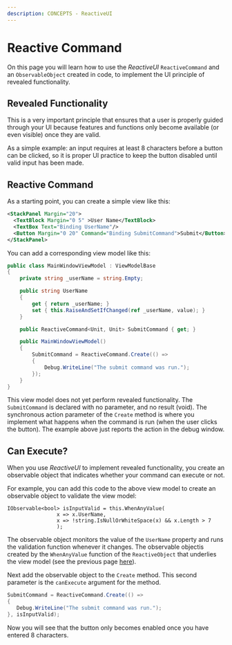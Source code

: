```yaml
---
description: CONCEPTS - ReactiveUI
---
```


# Reactive Command

On this page you will learn how to use the _ReactiveUI_ `ReactiveCommand` and an `ObservableObject` created in code, to implement the UI principle of revealed functionality.&#x20;

## Revealed Functionality

This is a very important principle that ensures that a user is properly guided through your UI because features and functions only become available (or even visible) once they are valid. &#x20;

As a simple example: an input requires at least 8 characters before a button can be clicked, so it is proper UI practice to keep the button disabled until valid input has been made.

## Reactive Command&#x20;

As a starting point, you can create a simple view like this:

```xml
<StackPanel Margin="20">
  <TextBlock Margin="0 5" >User Name</TextBlock>
  <TextBox Text="Binding UserName"/>
  <Button Margin="0 20" Command="Binding SubmitCommand">Submit</Button>
</StackPanel>
```

<!--<figure><img src="/img/gitbook-import/assets/image (2) (1) (1) (1).png" alt=""><figcaption></figcaption></figure>-->

You can add a corresponding view model like this:

```csharp
public class MainWindowViewModel : ViewModelBase
{
    private string _userName = string.Empty;

    public string UserName
    {
        get { return _userName; }
        set { this.RaiseAndSetIfChanged(ref _userName, value); }
    }

    public ReactiveCommand<Unit, Unit> SubmitCommand { get; }

    public MainWindowViewModel()
    {
        SubmitCommand = ReactiveCommand.Create(() => 
        {
            Debug.WriteLine("The submit command was run.");
        }); 
    }
}
```

This view model does not yet perform revealed functionality. The `SubmitCommand` is declared with no parameter, and no result (void). The synchronous action parameter of the `Create` method is where you implement what happens when the command is run (when the user clicks the button). The example above just reports the action in the debug window.

<!--<figure><img src="/img/gitbook-import/assets/image (6) (1) (1).png" alt=""><figcaption></figcaption></figure>-->

## Can Execute?

When you use _ReactiveUI_ to implement revealed functionality, you create an observable object that indicates whether your command can execute or not.&#x20;

For example, you can add this code to the above view model to create an observable object to validate the view model:

```
IObservable<bool> isInputValid = this.WhenAnyValue(
                x => x.UserName,
                x => !string.IsNullOrWhiteSpace(x) && x.Length > 7
                );
```

The observable object monitors the value of the `UserName` property and runs the validation function whenever it changes. The observable objectis created by the `WhenAnyValue` function of the `ReactiveObject` that underlies the view model (see the previous page [here](reactive-view-model.md)).

Next add the observable object to the `Create` method. This second parameter is the `canExecute` argument for the method.

```csharp
SubmitCommand = ReactiveCommand.Create(() => 
{
   Debug.WriteLine("The submit command was run.");
}, isInputValid); 
```

Now you will see that the button only becomes enabled once you have entered 8 characters.

<!--<figure><img src="/img/gitbook-import/assets/image (6) (1) (2).png" alt=""><figcaption></figcaption></figure>-->

&#x20;  &#x20;

&#x20;&#x20;

